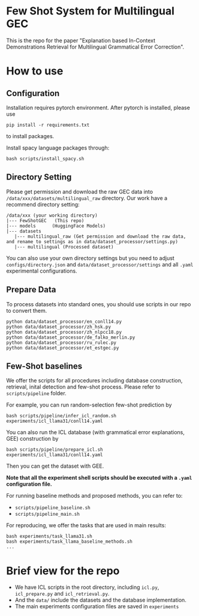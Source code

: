 # Few Shot System for Multilingual GEC
This is the repo for the paper "Explanation based In-Context Demonstrations Retrieval for Multilingual Grammatical Error Correction".

# How to use
## Configuration
Installation requires pytorch environment. After pytorch is installed, please use

```
pip install -r requirements.txt
```
to install packages.

Install spacy language packages through:

```
bash scripts/install_spacy.sh
```

## Directory Setting

Please get permission and download the raw GEC data into `/data/xxx/datasets/multilingual_raw` directory.
Our work have a recommend directory setting:

```
/data/xxx (your working directory)
|--- FewShotGEC   (This repo)
|--- models      (HuggingFace Models)
|--- datasets
   |--- multilingual_raw (Get permission and download the raw data, and rename to settings as in data/dataset_processor/settings.py)
   |--- multilingual (Processed dataset)
```

You can also use your own directory settings but you need to adjust `configs/directory.json` and `data/dataset_processor/settings` and all `.yaml` experimental configurations.

## Prepare Data
To process datasets into standard ones, you should use scripts in our repo to convert them.
```
python data/dataset_processor/en_conll14.py
python data/dataset_processor/zh_hsk.py
python data/dataset_processor/zh_nlpcc18.py
python data/dataset_processor/de_falko_merlin.py
python data/dataset_processor/ru_rulec.py
python data/dataset_processor/et_estgec.py
```


## Few-Shot baselines
We offer the scripts for all procedures including database construction, retrieval, inital detection and few-shot process.
Please refer to `scripts/pipeline` folder.

For example, you can run random-selection few-shot prediction by 
```
bash scripts/pipeline/infer_icl_random.sh experiments/icl_llama31/conll14.yaml
```
You can also run the ICL database (with grammatical error explanations, GEE) construction by
```
bash scripts/pipeline/prepare_icl.sh experiments/icl_llama31/conll14.yaml
```
Then you can get the dataset with GEE.

**Note that all the experiment shell scripts should be executed with a `.yaml` configuration file.**

For running baseline methods and proposed methods, you can refer to:
- `scripts/pipeline_baseline.sh`
- `scripts/pipeline_main.sh`

For reproducing, we offer the tasks that are used in main results:
```
bash experiments/task_llama31.sh
bash experiments/task_llama_baseline_methods.sh
...
```

# Brief view for the repo
- We have ICL scripts in the root directory, including `icl.py`, `icl_prepare.py` and `icl_retrieval.py`.
- And the `data/` include the datasets and the database implementation.
- The main experiments configuration files are saved in `experiments`